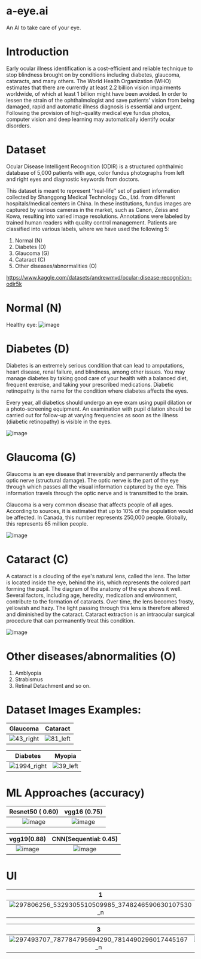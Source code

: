 # a-eye.ai
An AI to take care of your eye.


# Introduction

Early ocular illness identification is a cost-efficient and reliable technique to stop blindness brought on by conditions including diabetes, glaucoma, cataracts, and many others. The World Health Organization (WHO) estimates that there are currently at least 2.2 billion vision impairments worldwide, of which at least 1 billion might have been avoided. In order to lessen the strain of the ophthalmologist and save patients' vision from being damaged, rapid and automatic illness diagnosis is essential and urgent. Following the provision of high-quality medical eye fundus photos, computer vision and deep learning may automatically identify ocular disorders.


# Dataset
Ocular Disease Intelligent Recognition (ODIR) is a structured ophthalmic database of 5,000 patients with age, color fundus photographs from left and right eyes and diagnostic keywords from doctors.

This dataset is meant to represent ‘‘real-life’’ set of patient information collected by Shanggong Medical Technology Co., Ltd. from different hospitals/medical centers in China. In these institutions, fundus images are captured by various cameras in the market, such as Canon, Zeiss and Kowa, resulting into varied image resolutions.
Annotations were labeled by trained human readers with quality control management. Patients are classified into various labels, where we have used the following 5:

1. Normal (N)
2. Diabetes (D)
3. Glaucoma (G)
4. Cataract (C)
5. Other diseases/abnormalities (O)

https://www.kaggle.com/datasets/andrewmvd/ocular-disease-recognition-odir5k

# Normal (N)
Healthy eye:
![image](https://user-images.githubusercontent.com/83496813/183237522-aa147eba-3bcb-4d36-baa6-bbdcdce9c885.png)

# Diabetes (D)

Diabetes is an extremely serious condition that can lead to amputations, heart disease, renal failure, and blindness, among other issues. You may manage diabetes by taking good care of your health with a balanced diet, frequent exercise, and taking your prescribed medications. Diabetic retinopathy is the name for the condition where diabetes affects the eyes.

Every year, all diabetics should undergo an eye exam using pupil dilation or a photo-screening equipment. An examination with pupil dilation should be carried out for follow-up at varying frequencies as soon as the illness (diabetic retinopathy) is visible in the eyes.

![image](https://user-images.githubusercontent.com/83496813/183237104-2801e1d3-dcdf-486a-ae9c-4fa5490d5b0b.png)

# Glaucoma (G)

Glaucoma is an eye disease that irreversibly and permanently affects the optic nerve (structural damage). The optic nerve is the part of the eye through which passes all the visual information captured by the eye. This information travels through the optic nerve and is transmitted to the brain.

Glaucoma is a very common disease that affects people of all ages. According to sources, it is estimated that up to 10% of the population would be affected. In Canada, this number represents 250,000 people. Globally, this represents 65 million people.

![image](https://user-images.githubusercontent.com/83496813/183237163-2f54290a-7a19-4426-9cff-f311c9154f2e.png)

# Cataract (C)

A cataract is a clouding of the eye's natural lens, called the lens. The latter is located inside the eye, behind the iris, which represents the colored part forming the pupil. The diagram of the anatomy of the eye shows it well. Several factors, including age, heredity, medication and environment, contribute to the formation of cataracts. Over time, the lens becomes frosty, yellowish and hazy. The light passing through this lens is therefore altered and diminished by the cataract. Cataract extraction is an intraocular surgical procedure that can permanently treat this condition.

![image](https://user-images.githubusercontent.com/83496813/183237216-27385f25-50dd-4e16-bc32-ee6aacd243a4.png)

# Other diseases/abnormalities (O)
1. Amblyopia
2. Strabismus
3. Retinal Detachment and so on.

# Dataset Images Examples:

Glaucoma                   |  Cataract
:-------------------------:|:-------------------------:
![43_right](https://user-images.githubusercontent.com/83496813/183260534-74799061-67fd-4e31-8ec5-abccd7ebc132.jpg) |  ![81_left](https://user-images.githubusercontent.com/83496813/183260539-fe388a3f-8418-45c8-a5b0-0a9e3af6ba7a.jpg)


Diabetes                   |  Myopia
:-------------------------:|:-------------------------:
![1994_right](https://user-images.githubusercontent.com/83496813/183260544-cb8b64f4-07fb-4e42-98cc-3684edab43b5.jpg)  |  ![39_left](https://user-images.githubusercontent.com/83496813/183260556-018a602d-b917-488f-8e5d-1f97f8617df6.jpg)



# ML Approaches (accuracy)


Resnet50 ( 0.60)          |  vgg16 (0.75)
:------------------------:|:-------------------------:
![image](https://user-images.githubusercontent.com/83496813/183260986-a1dfa17f-8030-4458-9fab-8833e3062663.png) |  ![image](https://user-images.githubusercontent.com/83496813/183260873-605ad20f-e271-41a4-81f2-d5794b51fe00.png)


vgg19(0.88)                |  CNN(Sequential: 0.45)
:-------------------------:|:-------------------------:
![image](https://user-images.githubusercontent.com/83496813/183260913-003d4b08-e36d-4257-a782-96318197ed3a.png) |  ![image](https://user-images.githubusercontent.com/83496813/183261271-5e97be44-a7f4-4ece-99b0-255da62a3b5a.png)



# UI

1                          |  2
:-------------------------:|:-------------------------:
![297806256_5329305510509985_3748246590630107530_n](https://user-images.githubusercontent.com/83496813/183260304-9ec46b79-b217-4ef8-89b8-a7e180b34eb2.png) |  ![297798606_581235233442517_611944687425387908_n](https://user-images.githubusercontent.com/83496813/183260318-e8d42fa2-df0a-459d-aa62-acbb3b3a45d7.png)


3                          |  4
:-------------------------:|:-------------------------:
![297493707_787784795694290_7814490296017445167_n](https://user-images.githubusercontent.com/83496813/183260330-e4183d6d-b1a3-4ba1-8b93-582f26c1119b.png)  |  ![296912725_588262166008766_8769017134642947979_n](https://user-images.githubusercontent.com/83496813/183260336-f9d2d442-8531-4fa8-9e08-fec8c53031a2.png)



